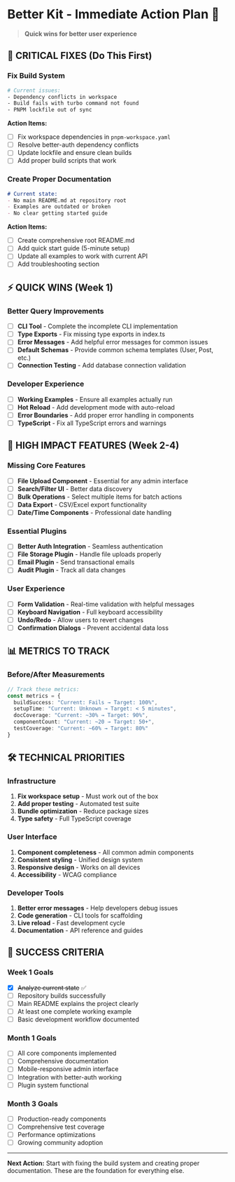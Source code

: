 # Better Kit - Immediate Action Plan 🎯

> **Quick wins for better user experience**

## 🚨 CRITICAL FIXES (Do This First)

### Fix Build System
```bash
# Current issues:
- Dependency conflicts in workspace
- Build fails with turbo command not found
- PNPM lockfile out of sync
```

**Action Items:**
- [ ] Fix workspace dependencies in `pnpm-workspace.yaml`
- [ ] Resolve better-auth dependency conflicts 
- [ ] Update lockfile and ensure clean builds
- [ ] Add proper build scripts that work

### Create Proper Documentation
```markdown
# Current state:
- No main README.md at repository root
- Examples are outdated or broken
- No clear getting started guide
```

**Action Items:**
- [ ] Create comprehensive root README.md
- [ ] Add quick start guide (5-minute setup)
- [ ] Update all examples to work with current API
- [ ] Add troubleshooting section

## ⚡ QUICK WINS (Week 1)

### Better Query Improvements
- [ ] **CLI Tool** - Complete the incomplete CLI implementation
- [ ] **Type Exports** - Fix missing type exports in index.ts
- [ ] **Error Messages** - Add helpful error messages for common issues
- [ ] **Default Schemas** - Provide common schema templates (User, Post, etc.)
- [ ] **Connection Testing** - Add database connection validation

### Developer Experience
- [ ] **Working Examples** - Ensure all examples actually run
- [ ] **Hot Reload** - Add development mode with auto-reload
- [ ] **Error Boundaries** - Add proper error handling in components
- [ ] **TypeScript** - Fix all TypeScript errors and warnings

## 🎯 HIGH IMPACT FEATURES (Week 2-4)

### Missing Core Features
- [ ] **File Upload Component** - Essential for any admin interface
- [ ] **Search/Filter UI** - Better data discovery
- [ ] **Bulk Operations** - Select multiple items for batch actions
- [ ] **Data Export** - CSV/Excel export functionality
- [ ] **Date/Time Components** - Professional date handling

### Essential Plugins
- [ ] **Better Auth Integration** - Seamless authentication
- [ ] **File Storage Plugin** - Handle file uploads properly
- [ ] **Email Plugin** - Send transactional emails
- [ ] **Audit Plugin** - Track all data changes

### User Experience
- [ ] **Form Validation** - Real-time validation with helpful messages
- [ ] **Keyboard Navigation** - Full keyboard accessibility
- [ ] **Undo/Redo** - Allow users to revert changes
- [ ] **Confirmation Dialogs** - Prevent accidental data loss

## 📊 METRICS TO TRACK

### Before/After Measurements
```typescript
// Track these metrics:
const metrics = {
  buildSuccess: "Current: Fails → Target: 100%",
  setupTime: "Current: Unknown → Target: < 5 minutes", 
  docCoverage: "Current: ~30% → Target: 90%",
  componentCount: "Current: ~20 → Target: 50+",
  testCoverage: "Current: ~60% → Target: 80%"
}
```

## 🛠️ TECHNICAL PRIORITIES

### Infrastructure
1. **Fix workspace setup** - Must work out of the box
2. **Add proper testing** - Automated test suite
3. **Bundle optimization** - Reduce package sizes
4. **Type safety** - Full TypeScript coverage

### User Interface
1. **Component completeness** - All common admin components
2. **Consistent styling** - Unified design system
3. **Responsive design** - Works on all devices
4. **Accessibility** - WCAG compliance

### Developer Tools
1. **Better error messages** - Help developers debug issues
2. **Code generation** - CLI tools for scaffolding
3. **Live reload** - Fast development cycle
4. **Documentation** - API reference and guides

## 🎯 SUCCESS CRITERIA

### Week 1 Goals
- [x] ~~Analyze current state~~ ✅
- [ ] Repository builds successfully
- [ ] Main README explains the project clearly
- [ ] At least one complete working example
- [ ] Basic development workflow documented

### Month 1 Goals  
- [ ] All core components implemented
- [ ] Comprehensive documentation
- [ ] Mobile-responsive admin interface
- [ ] Integration with better-auth working
- [ ] Plugin system functional

### Month 3 Goals
- [ ] Production-ready components
- [ ] Comprehensive test coverage
- [ ] Performance optimizations
- [ ] Growing community adoption

---

**Next Action:** Start with fixing the build system and creating proper documentation. These are the foundation for everything else.